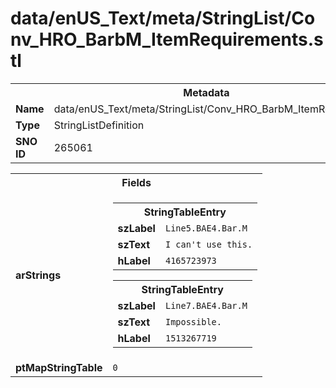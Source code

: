 <h1>data/enUS_Text/meta/StringList/Conv_HRO_BarbM_ItemRequirements.stl</h1><table><tr><th colspan="100%">Metadata</th></tr><tr><td><b>Name</b></td><td>data/enUS_Text/meta/StringList/Conv_HRO_BarbM_ItemRequirements.stl</td></tr><tr><td><b>Type</b></td><td>StringListDefinition</td></tr><tr><td><b>SNO ID</b></td><td>265061</td></tr></table>

<table><tr><th colspan="100%">Fields</th></tr><tr><td><b>arStrings</b></td><td><table><tr><th colspan="100%">StringTableEntry</th></tr><tr><td><b>szLabel</b></td><td><code>Line5.BAE4.Bar.M</code></td></tr><tr><td><b>szText</b></td><td><code>I can't use this.</code></td></tr><tr><td><b>hLabel</b></td><td><code>4165723973</code></td></tr></table>


<table><tr><th colspan="100%">StringTableEntry</th></tr><tr><td><b>szLabel</b></td><td><code>Line7.BAE4.Bar.M</code></td></tr><tr><td><b>szText</b></td><td><code>Impossible.</code></td></tr><tr><td><b>hLabel</b></td><td><code>1513267719</code></td></tr></table>


</td></tr><tr><td><b>ptMapStringTable</b></td><td><code>0</code></td></tr></table>

